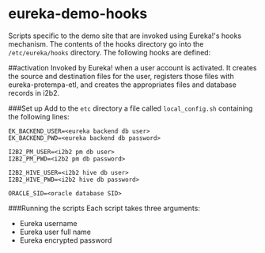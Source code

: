 # eureka-demo-hooks
Scripts specific to the demo site that are invoked using Eureka!'s hooks mechanism. The contents of the hooks directory go into the `/etc/eureka/hooks` directory. The following hooks are defined:

##activation
Invoked by Eureka! when a user account is activated. It creates the source and destination files for the user, registers those files with eureka-protempa-etl, and creates the appropriates files and database records in i2b2.

###Set up
Add to the `etc` directory a file called `local_config.sh` containing the following lines:
```
EK_BACKEND_USER=<eureka backend db user>
EK_BACKEND_PWD=<eureka backend db password>

I2B2_PM_USER=<i2b2 pm db user>
I2B2_PM_PWD=<i2b2 pm db password>

I2B2_HIVE_USER=<i2b2 hive db user>
I2B2_HIVE_PWD=<i2b2 hive db password>

ORACLE_SID=<oracle database SID>
```

###Running the scripts
Each script takes three arguments:
* Eureka username
* Eureka user full name
* Eureka encrypted password
